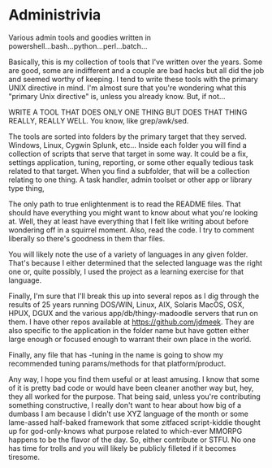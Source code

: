 # Administrivia
Various admin tools and goodies written in powershell...bash...python...perl...batch...

Basically, this is my collection of tools that I've written over the years.  Some are good, 
some are indifferent and a couple are bad hacks but all did the job and seemed worthy of keeping.
I tend to write these tools with the primary UNIX directive in mind.  I'm almost sure that you're 
wondering what this "primary Unix directive" is, unless you already know.  But, if not...

WRITE A TOOL THAT DOES ONLY ONE THING BUT DOES THAT THING REALLY, REALLY WELL.
You know, like grep/awk/sed.

The tools are sorted into folders by the primary target that they served.  Windows, Linux, Cygwin
Splunk, etc... Inside each folder you will find a collection of scripts that serve that target in 
some way.  It could be a fix, settings application, tuning, reporting, or some other equally tedious 
task related to that target.  When you find a subfolder, that will be a collection relating to one 
thing.  A task handler, admin toolset or other app or library type thing,

The only path to true enlightenment is to read the README files.  That should have everything you 
might want to know about what you're looking at.  Well, they at least have everything that I felt
like writing about before wondering off in a squirrel moment.  Also, read the code.  I try to comment
liberally so there's goodness in them thar files.

You will likely note the use of a variety of languages in any given folder.  That's because I either
determined that the selected language was the right one or, quite possibly, I used the project as a 
learning exercise for that language.  

Finally, I'm sure that I'll break this up into several repos as I dig through the results of 25 years 
running DOS/WIN, Linux, AIX, Solaris MacOS, OSX, HPUX, DGUX and the various app/db/thingy-madoodle 
servers that run on them.  I have other repos available at https://github.com/jdmeek.  They are also 
specific to the application in the folder name but have gotten either large enough or focused enough
to warrant their own place in the world.

Finally, any file that has -tuning in the name is going to show my recommended tuning params/methods
for that platform/product.

Any way, I hope you find them useful or at least amusing.  I know that some of it is pretty bad code or
would have been cleaner another way but, hey, they all worked for the purpose.  That being said, unless
you're contributing something constructive, I really don't want to hear about how big of a dumbass I am
because I didn't use XYZ language of the month or some lame-assed half-baked framework that some zitfaced
script-kiddie thought up for god-only-knows what purpose related to which-ever MMORPG happens to be the
flavor of the day.  So, either contribute or STFU.  No one has time for trolls and you will likely be
publicly filleted if it becomes tiresome.



